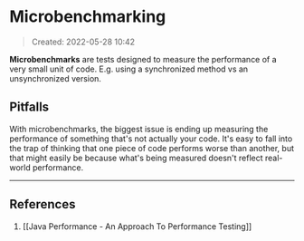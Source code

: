 # Microbenchmarking
> Created: 2022-05-28 10:42

**Microbenchmarks** are tests designed to measure the performance of a very small unit of code. E.g. using a synchronized method vs an unsynchronized version.

## Pitfalls

With microbenchmarks, the biggest issue is ending up measuring the performance of something that's not actually your code. It's easy to fall into the trap of thinking that one piece of code performs worse than another, but that might easily be because what's being measured doesn't reflect real-world performance.



----

## References
1. [[Java Performance - An Approach To Performance Testing]]
